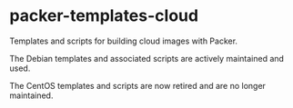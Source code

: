 # packer-templates-cloud

Templates and scripts for building cloud images with Packer.

The Debian templates and associated scripts are actively maintained and
used.

The CentOS templates and scripts are now retired and are no longer
maintained.

